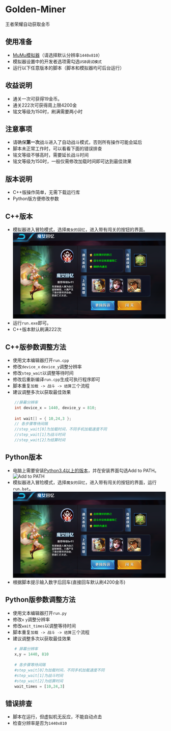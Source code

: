 # Golden-Miner
王者荣耀自动获取金币

## 使用准备
- [MuMu模拟器](http://mumu.163.com/)（请选择默认分辨率`1440x810`）
- 模拟器设置中的开发者选项需勾选`USB调试模式`
- 运行以下任意版本的脚本（脚本和模拟器均可后台运行）

## 收益说明
- 通关一次可获得19金币。
- 通关222次可获得周上限4200金
- 铭文等级为150时，刷满需要两小时

## 注意事项
- 请确保**第一次**战斗进入了自动战斗模式，否则所有操作可能会延后
- 脚本未正常工作时，可以看看下面的错误排查
- 铭文等级不够高时，需要延长战斗时间
- 铭文等级为150时，一般仅需修改加载时间即可达到最佳效果

## 版本说明
- C++版操作简单，无需下载运行库
- Python版方便修改参数

## C++版本
- 模拟器进入冒险模式，选择`魔女的回忆`，进入带有闯关的按钮的界面。
![pic](https://github.com/Henvy-Mango/Golden-Miner/raw/master/pic.png)
- 运行`run.exe`即可。
- C++版本默认刷满222次


## C++版参数调整方法
- 使用文本编辑器打开`run.cpp`
- 修改`device_x` `device_y`调整分辨率
- 修改`step_wait`以调整等待时间
- 修改后重新编译`run.cpp`生成可执行程序即可
- 脚本重复`加载 -> 战斗 -> 结算`三个流程
- 建议调整多次以获取最佳效果
```c++
	//屏幕分辨率
	int device_x = 1440, device_y = 810;

	int wait[] = { 10,24,3 };
	// 各步骤等待间隔
	//step_wait[0]为加载时间，不同手机加载速度不同
	//step_wait[1]为战斗时间
	//step_wait[2]为结算时间
```

## Python版本
- 电脑上需要安装[Python3.4以上的版本](https://www.python.org/downloads/)，并在安装界面勾选Add to PATH。
![Add to PATH](https://imgsa.baidu.com/exp/w=480/sign=b0e60784a1d3fd1f3609a332004f25ce/80cb39dbb6fd5266e27ba8bea218972bd50736c3.jpg)
- 模拟器进入冒险模式，选择`魔女的回忆`，进入带有闯关的按钮的界面，运行`run.bat`。
![pic](https://github.com/Henvy-Mango/Golden-Miner/raw/master/pic.png)
- 根据脚本提示输入数字后回车(直接回车默认刷4200金币)

## Python版参数调整方法 
- 使用文本编辑器打开`run.py`
- 修改`x` `y`调整分辨率
- 修改`wait_times`以调整等待时间
- 脚本重复`加载 -> 战斗 -> 结算`三个流程
- 建议调整多次以获取最佳效果
```python
	# 屏幕分辨率
	x,y = 1440, 810

	# 各步骤等待间隔
	#step_wait[0]为加载时间，不同手机加载速度不同
	#step_wait[1]为战斗时间
	#step_wait[2]为结算时间
	wait_times = [10,24,3]
```

## 错误排查
- 脚本在运行，但虚拟机无反应，不能自动点击
- 检查分辨率是否为`1440x810`
